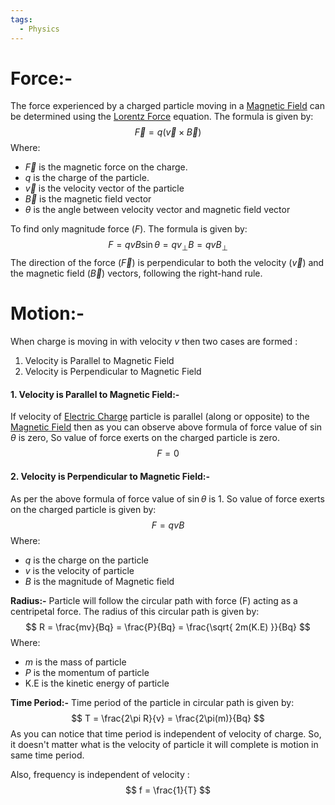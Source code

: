 ```yaml
---
tags:
  - Physics
---
```

# Force:-
The force experienced by a charged particle moving in a [Magnetic Field](../Physics/Magnetic%20Field.md) can be determined using the [Lorentz Force](../Chemistry/Electrochemistry/Lorentz%20Force.md) equation. The formula is given by:
$$
\vec{F} = q(\vec{v} \times \vec{B})
$$
Where:
- $\vec{F}$ is the magnetic force on the charge.
- $q$ is the charge of the particle.
- $\vec{v}$ is the velocity vector of the particle 
- $\vec{B}$ is the magnetic field vector
- $\theta$ is the angle between velocity vector and magnetic field vector

To find only magnitude force ($F$). The formula is given by:
$$
F = qvB\sin \theta = qv_{\perp}B = qvB_{\perp}
$$
The direction of the force ($\vec{F}$) is perpendicular to both the velocity ($\vec{v}$) and the magnetic field ($\vec{B}$) vectors, following the right-hand rule.

# Motion:-
When charge is moving in with velocity $v$ then two cases are formed :
1. Velocity is Parallel to Magnetic Field
2. Velocity is Perpendicular to Magnetic Field

#### 1. Velocity is Parallel to Magnetic Field:-
If velocity of [Electric Charge](../Physics/Electrostatics/Electric%20Charge.md) particle is parallel (along or opposite) to the [Magnetic Field](../Physics/Magnetic%20Field.md) then as you can observe above formula of force value of $\sin \theta$ is zero, So value of force exerts on the charged particle is zero.
$$
F= 0
$$
#### 2. Velocity is Perpendicular to Magnetic Field:-
As per the above formula of force value of $\sin \theta$ is 1. So value of force exerts on the charged particle is given by:
$$
F = qvB
$$
Where:
- $q$ is the charge on the particle 
- $v$ is the velocity of particle 
- $B$ is the magnitude of Magnetic field

**Radius:-**
Particle will follow the circular path with force (F) acting as a centripetal force. The radius of this circular path is given by:
$$
R = \frac{mv}{Bq} = \frac{P}{Bq} = \frac{\sqrt{ 2m(K.E) }}{Bq}
$$
Where:
- $m$ is the mass of particle 
- $P$ is the momentum of particle 
- K.E is the kinetic energy of particle 

**Time Period:-**
Time period of the particle in circular path is given by:
$$
T = \frac{2\pi R}{v} = \frac{2\pi(m)}{Bq}
$$
As you can notice that time period is independent of velocity of charge. So, it doesn't matter what is the velocity of particle it will complete is motion in same time period.

Also, frequency is independent of velocity :
$$
f = \frac{1}{T}
$$

